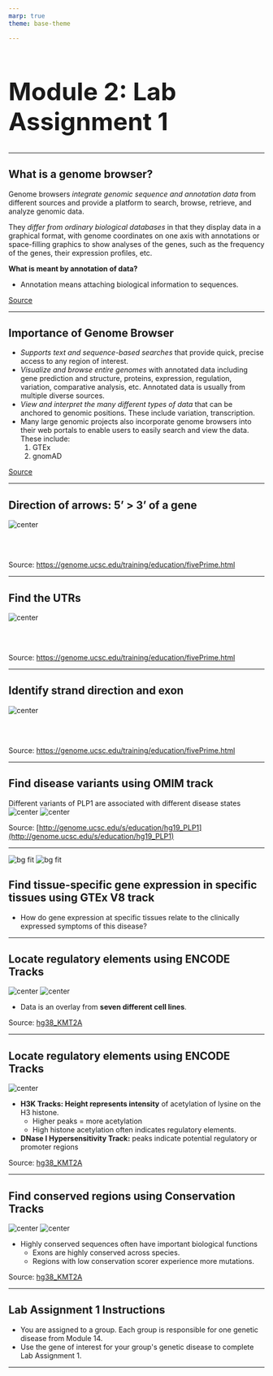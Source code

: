 ```yaml
---
marp: true
theme: base-theme

---
```

<style scoped>
h1 {
  font-weight: bold;
  font-size: 48;
}
</style>
# Module 2: Lab Assignment 1
---

## What is a genome browser?

Genome browsers *integrate genomic sequence and annotation data* from different sources and provide a platform to search, browse, retrieve, and analyze genomic data.

They *differ from ordinary biological databases* in that they display data in a graphical format, with genome coordinates on one axis with annotations or space-filling graphics to show analyses of the genes, such as the frequency of the genes, their expression profiles, etc.


**What is meant by annotation of data?**

- Annotation means attaching biological information to sequences.


[Source](https://www.youtube.com/watch?v=s3JkAEAhkt8)

---

## Importance of Genome Browser

- *Supports text and sequence-based searches* that provide quick, precise access to any region of interest.
- *Visualize and browse entire genomes* with annotated data including gene prediction and structure, proteins, expression, regulation, variation, comparative analysis, etc. Annotated data is usually from multiple diverse sources.
- *View and interpret the many different types of data* that can be anchored to genomic positions. These include variation, transcription.
- Many large genomic projects also incorporate genome browsers into their web portals to enable users to easily search and view the data. These include:
    1. GTEx
    2. gnomAD

[Source](https://www.youtube.com/watch?v=s3JkAEAhkt8)

---
<style scoped>
img {
  align: center;
}
</style>

## Direction of arrows: 5’ > 3’ of a gene

![center](../../img/assignment_1/image.png)
 
<br>
<br>

Source: https://genome.ucsc.edu/training/education/fivePrime.html

---

## Find the UTRs

![center](../../img/assignment_1/image%201.png)
 
<br>
<br>

Source: https://genome.ucsc.edu/training/education/fivePrime.html

---

## Identify strand direction and exon

![center](../../img/assignment_1/image%202.png)
 
<br>
<br>


Source: https://genome.ucsc.edu/training/education/fivePrime.html

---

## Find disease variants using OMIM track

Different variants of PLP1 are associated with different disease states
![center](../../img/assignment_1/image%203.png)
![center](../../img/assignment_1/image%204.png)

Source: [http://genome.ucsc.edu/s/education/hg19_PLP1](http://genome.ucsc.edu/s/education/hg19_PLP1)

---
<style scoped>
@import url('https://unpkg.com/tailwindcss@^2/dist/utilities.min.css');
</style>



<div class="grid grid-cols-2 gap-4">
<div>

![bg fit](../../img/assignment_1/image%205.png)
![bg fit](../../img/assignment_1/image%206.png)

</div>

<div>

## Find tissue-specific gene expression in specific tissues using GTEx V8 track

- How do gene expression at specific tissues relate to the clinically expressed symptoms of this disease?
</div>
</div>


---

## Locate regulatory elements using ENCODE Tracks

![center](../../img/assignment_1/image%207.png)
![center](../../img/assignment_1/image%208.png)

- Data is an overlay from **seven different cell lines**.

Source: [hg38_KMT2A](https://genome.ucsc.edu/s/alicewchen/hg38_KMT2A)

---
## Locate regulatory elements using ENCODE Tracks

![center](../../img/assignment_1/image%208.png)

- **H3K Tracks: Height represents intensity** of acetylation of lysine on the H3 histone.
    - Higher peaks = more acetylation
    - High histone acetylation often indicates regulatory elements.
- **DNase I Hypersensitivity Track:** peaks indicate potential regulatory or promoter regions

Source: [hg38_KMT2A](https://genome.ucsc.edu/s/alicewchen/hg38_KMT2A)

---

## Find conserved regions using Conservation Tracks

![center](../../img/assignment_1/image%209.png)
![center](../../img/assignment_1/image%2010.png)

- Highly conserved sequences often have important biological functions
    - Exons are highly conserved across species.
    - Regions with low conservation scorer experience more mutations.

Source: [hg38_KMT2A](https://genome.ucsc.edu/s/alicewchen/hg38_KMT2A)

---

## Lab Assignment 1 Instructions

- You are assigned to a group.  Each group is responsible for one genetic disease from Module 14.
- Use the gene of interest for your group's genetic disease to complete Lab Assignment 1.


---
